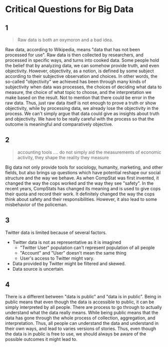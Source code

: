 # Critical Questions for Big Data

## 1
> Raw data is both an oxymoron and a bad idea.

Raw data, according to Wikipedia, means "data that has not been processed for use". Raw data is then collected by researchers, and processed in specific ways, and turns into cooked data. Some people hold the belief that by analyzing data, we can somehow provide truth, and even objectivity. However, objectivity, as a notion, is defined by some subject according to their subjective observation and choices. In other words, the so-called "objectivity" we achieved has been through many kinds of subjectivity when data was processes, the choices of deciding what data to measure, the choice of what topic to choose, and the interpretation we make based on the result. Not to mention that there could be error in the raw data. Thus, just raw data itself is not enough to prove a truth or show objectivity, while by processing data, we already lose the objectivity in the process. We can't simply argue that data could give as insights about truth and objectivity. We have to be really careful with the process so that the outcome is meaningful and comparatively objective.

## 2
> accounting tools .... do not simply aid the measurements of economic activity, they shape the reality they measure

Big data not only provide tools for sociology, humanity, marketing, and other fields, but also brings up questions which have potential reshape our social structure and the way we behave. As when CompStat was first invented, it changed the way the cops worked and the way they see "safety". In the recent years, CompStats has changed its meaning and is used to give cops their quota and record their work. It definitely changed the way the cops think about safety and their responsibilities. However, it also lead to some misbehavior of the policeman.

## 3
Twitter data is limited because of several factors.

- Twitter data is not as representative as it is imagined
    - "Twitter User" population can't represent population of all people
    - "Account" and "User" doesn't mean the same thing
    - User's access to Twitter might vary.
- Data provided by Twitter might be filtered and skewed.
- Data source is uncertain.

## 4
There is a different between "data is public" and "data is in public". Being in public means that even though the data is accessible to public, it can be simply interpreted by all people. There are process to go through to actually understand what the data really means. While being public means that the data has gone through the whole process of collection, aggregation, and interpretation. Thus, all people can understand the data and understand in their own ways, and lead to varies versions of stories. Thus, even though the data is in public is free to use, we should always be aware of the possible outcomes it might lead to.
